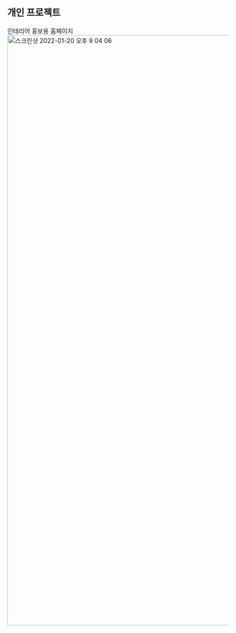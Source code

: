 ## 개인 프로젝트

인테리어 홍보용 홈페이지
<img width="1343" alt="스크린샷 2022-01-20 오후 9 04 06" src="https://user-images.githubusercontent.com/79704928/150788151-9b4e7cae-bf2a-412f-a429-9f41217c4eb7.png">
